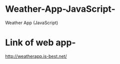 # Weather-App-JavaScript-
Weather App (JavaScript)

# Link of web app-
http://weatherapp.is-best.net/
